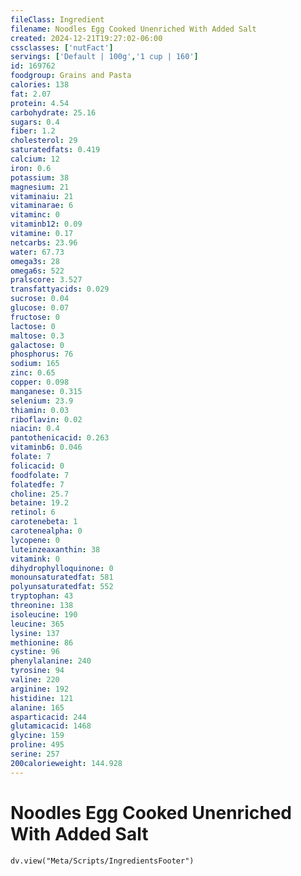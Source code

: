 ```yaml
---
fileClass: Ingredient
filename: Noodles Egg Cooked Unenriched With Added Salt
created: 2024-12-21T19:27:02-06:00
cssclasses: ['nutFact']
servings: ['Default | 100g','1 cup | 160']
id: 169762
foodgroup: Grains and Pasta
calories: 138
fat: 2.07
protein: 4.54
carbohydrate: 25.16
sugars: 0.4
fiber: 1.2
cholesterol: 29
saturatedfats: 0.419
calcium: 12
iron: 0.6
potassium: 38
magnesium: 21
vitaminaiu: 21
vitaminarae: 6
vitaminc: 0
vitaminb12: 0.09
vitamine: 0.17
netcarbs: 23.96
water: 67.73
omega3s: 28
omega6s: 522
pralscore: 3.527
transfattyacids: 0.029
sucrose: 0.04
glucose: 0.07
fructose: 0
lactose: 0
maltose: 0.3
galactose: 0
phosphorus: 76
sodium: 165
zinc: 0.65
copper: 0.098
manganese: 0.315
selenium: 23.9
thiamin: 0.03
riboflavin: 0.02
niacin: 0.4
pantothenicacid: 0.263
vitaminb6: 0.046
folate: 7
folicacid: 0
foodfolate: 7
folatedfe: 7
choline: 25.7
betaine: 19.2
retinol: 6
carotenebeta: 1
carotenealpha: 0
lycopene: 0
luteinzeaxanthin: 38
vitamink: 0
dihydrophylloquinone: 0
monounsaturatedfat: 581
polyunsaturatedfat: 552
tryptophan: 43
threonine: 138
isoleucine: 190
leucine: 365
lysine: 137
methionine: 86
cystine: 96
phenylalanine: 240
tyrosine: 94
valine: 220
arginine: 192
histidine: 121
alanine: 165
asparticacid: 244
glutamicacid: 1468
glycine: 159
proline: 495
serine: 257
200calorieweight: 144.928
---
```


# Noodles Egg Cooked Unenriched With Added Salt

```dataviewjs
dv.view("Meta/Scripts/IngredientsFooter")
```